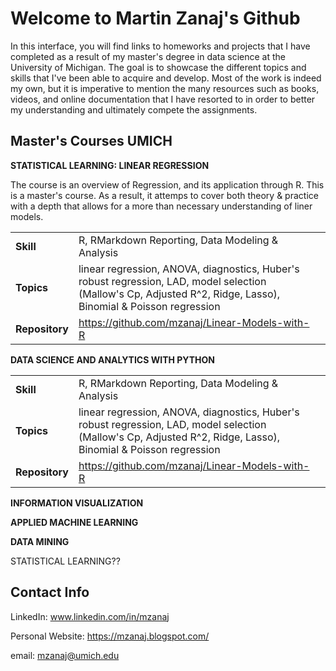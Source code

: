 # Welcome to Martin Zanaj's Github 

In this interface, you will find links to homeworks and projects that I have completed as a result of my master's degree in data science at the University of Michigan. The goal is to showcase the different topics and skills that I've been able to acquire and develop. Most of the work is indeed my own, but it is imperative to mention the many resources such as books, videos, and online documentation that I have resorted to in order to better my understanding and ultimately compete the assignments.  

## Master's Courses UMICH

**STATISTICAL LEARNING: LINEAR REGRESSION**

 The course is an overview of Regression, and its application through R. This is a master's course. As a result, it attemps to cover both theory & practice with a depth that allows for a more than necessary understanding of liner models.

| | | |
|-|-|-|
|__Skill__| R, RMarkdown Reporting, Data Modeling & Analysis |
|__Topics__| linear regression, ANOVA, diagnostics, Huber's robust regression, LAD, model selection (Mallow's Cp, Adjusted R^2, Ridge, Lasso), Binomial & Poisson regression |
|__Repository__| https://github.com/mzanaj/Linear-Models-with-R |

   
**DATA SCIENCE AND ANALYTICS WITH PYTHON**

| | | |
|-|-|-|
|__Skill__| R, RMarkdown Reporting, Data Modeling & Analysis |
|__Topics__| linear regression, ANOVA, diagnostics, Huber's robust regression, LAD, model selection (Mallow's Cp, Adjusted R^2, Ridge, Lasso), Binomial & Poisson regression |
|__Repository__| https://github.com/mzanaj/Linear-Models-with-R |  
  
**INFORMATION VISUALIZATION**
  
**APPLIED MACHINE LEARNING**
  
  
**DATA MINING**
  
 
 
 STATISTICAL LEARNING??
  
  
 
## Contact Info

LinkedIn: www.linkedin.com/in/mzanaj

Personal Website: https://mzanaj.blogspot.com/ 

email: mzanaj@umich.edu 
